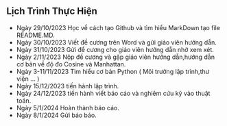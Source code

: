 
## Lịch Trình Thực Hiện
- Ngày 29/10/2023 Học về cách tạo Github và tìm hiểu MarkDown tạo file README.MD.
- Ngày 30/10/2023 Viết đề cương trên Word và gửi giáo viên hướng dẫn.
- Ngày 31/10/2023 Gửi đề cương cho giáo viên hướng dẫn nhờ xem xét.
- Ngày 2/11/2023 Nộp đề cương và gặp giáo viên hướng dẫn,hướng dẫn cơ bản về độ đo Cosine và Manhattan.
- Ngày 3-11/11/2023 Tìm hiểu cơ bản Python ( Môi trường lập trình,thư viện ... )
- Ngày 15/12/2023 tiến hành lập trình.
- Ngày 24/12/2023 tiến hành viết báo cáo và nghiêm cứu kỹ vào thuật toán.
- Ngày 5/1/2024 Hoàn thành báo cáo.
- Ngày 8/1/2024 Gửi báo báo.
